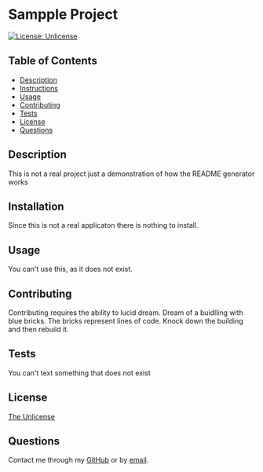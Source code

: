 
# Sampple Project
[![License: Unlicense](https://img.shields.io/badge/license-Unlicense-blue.svg)](http://unlicense.org/)

## Table of Contents
* [Description](#description)
* [Instructions](#instructions)
* [Usage](#usage)
* [Contributing](#contributing)
* [Tests](#tests)
* [License](#license)
* [Questions](#questions)
  
## Description
This is not a real project just a demonstration of how the README generator works
## Installation
Since this is not a real applicaton there is nothing to install.
## Usage
You can't use this, as it does not exist.
## Contributing
Contributing requires the ability to lucid dream. Dream of a buidlling with blue bricks. The bricks represent lines of code. Knock down the building and then rebuild it. 
## Tests 
You can't text something that does not exist

## License
[The Unlicense](http://unlicense.org/)
      

## Questions
Contact me through my [GitHub](http://github.com/sample-github) or by [email](mailto:sample@test.ca).
  
